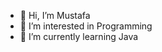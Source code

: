 - 👋 Hi, I’m Mustafa
- 👀 I’m interested in Programming
- 🌱 I’m currently learning Java
<!---
- 💞️ I’m looking to collaborate on ...
- 📫 How to reach me ...
--->
<!---
MRM14/MRM14 is a ✨ special ✨ repository because its `README.md` (this file) appears on your GitHub profile.
You can click the Preview link to take a look at your changes.
--->
